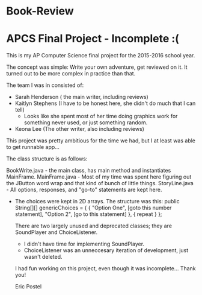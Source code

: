 # Book-Review
# APCS Final Project - Incomplete :(

This is my AP Computer Science final project for the 2015-2016 school year.


The concept was simple:  Write your own adventure, get reviewed on it.
It turned out to be more complex in practice than that.

The team I was in consisted of:
- Sarah Henderson ( the main writer, including reviews)
- Kaitlyn Stephens (I have to be honest here, she didn't do much that I can tell)
    - Looks like she spent most of her time doing graphics work for something never used, or just something random.
- Keona Lee (The other writer, also including reviews)


This project was pretty ambitious for the time we had, but I at least was able to get runnable app...

The class structure is as follows:

BookWrite.java - the main class, has main method and instantiates MainFrame.
MainFrame.java - Most of my time was spent here figuring out the JButton word wrap and 
                 that kind of bunch of little things.
StoryLine.java - All options, responses, and "go-to" statements are kept here.  
  - The choices were kept in 2D arrays.  The structure was this:
    public String[][] genericChoices = {
    { "Option One", [goto this number statement], "Option 2", [go to this statement] },
    { repeat }
    };
    
    There are two largely unused and deprecated classes; they are SoundPlayer and ChoiceListener.
    - I didn't have time for implementing SoundPlayer. 
    - ChoiceListener was an unneccesary iteration of development, just wasn't deleted.
    
    I had fun working on this project, even though it was incomplete...
    Thank you!
    
    Eric Postel
    
    
    
    
